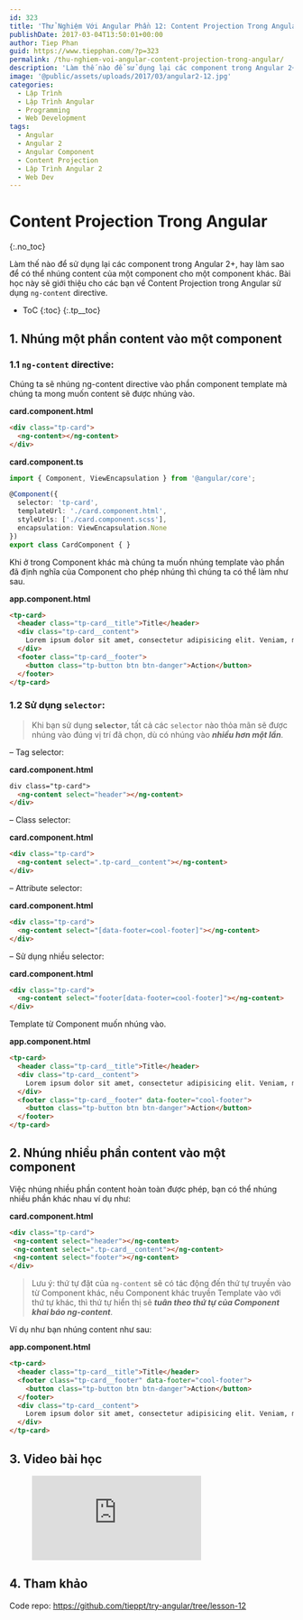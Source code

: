 ```yaml
---
id: 323
title: 'Thử Nghiệm Với Angular Phần 12: Content Projection Trong Angular'
publishDate: 2017-03-04T13:50:01+00:00
author: Tiep Phan
guid: https://www.tiepphan.com/?p=323
permalink: /thu-nghiem-voi-angular-content-projection-trong-angular/
description: 'Làm thế nào để sử dụng lại các component trong Angular 2+, hay làm sao để có thể nhúng content của một component cho một component khác. Content Projection trong Angular sẽ giải quyết bài toán này.'
image: '@public/assets/uploads/2017/03/angular2-12.jpg'
categories:
  - Lập Trình
  - Lập Trình Angular
  - Programming
  - Web Development
tags:
  - Angular
  - Angular 2
  - Angular Component
  - Content Projection
  - Lập Trình Angular 2
  - Web Dev
---
```


# Content Projection Trong Angular
{:.no_toc}

Làm thế nào để sử dụng lại các component trong Angular 2+, hay làm sao để có thể nhúng content của một component cho một component khác. Bài học này sẽ giới thiệu cho các bạn về Content Projection trong Angular sử dụng `ng-content` directive.

* ToC
{:toc}
{:.tp__toc}

## 1. Nhúng một phần content vào một component

### 1.1 `ng-content` directive:

Chúng ta sẽ nhúng ng-content directive vào phần component template mà chúng ta mong muốn content sẽ được nhúng vào.

**card.component.html**

```html
<div class="tp-card">
  <ng-content></ng-content>
</div>
```

**card.component.ts**

```ts
import { Component, ViewEncapsulation } from '@angular/core';

@Component({
  selector: 'tp-card',
  templateUrl: './card.component.html',
  styleUrls: ['./card.component.scss'],
  encapsulation: ViewEncapsulation.None
})
export class CardComponent { }
```

Khi ở trong Component khác mà chúng ta muốn nhúng template vào phần đã định nghĩa của Component cho phép nhúng thì chúng ta có thể làm như sau.

**app.component.html**
```html
<tp-card>
  <header class="tp-card__title">Title</header>
  <div class="tp-card__content">
    Lorem ipsum dolor sit amet, consectetur adipisicing elit. Veniam, molestiae.
  </div>
  <footer class="tp-card__footer"> 
    <button class="tp-button btn btn-danger">Action</button> 
  </footer>
</tp-card>
```

### 1.2 Sử dụng `selector`:

> Khi bạn sử dụng **`selector`**, tất cả các `selector` nào thỏa mãn sẽ được nhúng vào đúng vị trí đã chọn, dù có nhúng vào **_nhiều hơn một lần_**.

– Tag selector:

**card.component.html**

```html
div class="tp-card">
  <ng-content select="header"></ng-content>
</div>
```

– Class selector:

**card.component.html**

```html
<div class="tp-card">
  <ng-content select=".tp-card__content"></ng-content>
</div>
```

– Attribute selector:

**card.component.html**

```html
<div class="tp-card">
  <ng-content select="[data-footer=cool-footer]"></ng-content>
</div>
```

– Sử dụng nhiều selector:

**card.component.html**

```html
<div class="tp-card">
  <ng-content select="footer[data-footer=cool-footer]"></ng-content>
</div>
```

Template từ Component muốn nhúng vào.

**app.component.html**

```html
<tp-card>
  <header class="tp-card__title">Title</header>
  <div class="tp-card__content">
    Lorem ipsum dolor sit amet, consectetur adipisicing elit. Veniam, molestiae.
  </div>
  <footer class="tp-card__footer" data-footer="cool-footer"> 
    <button class="tp-button btn btn-danger">Action</button> 
  </footer>
</tp-card>
```

## 2. Nhúng nhiều phần content vào một component

Việc nhúng nhiều phần content hoàn toàn được phép, bạn có thể nhúng nhiều phần khác nhau ví dụ như:

**card.component.html**

```html
<div class="tp-card">
 <ng-content select="header"></ng-content>
 <ng-content select=".tp-card__content"></ng-content>
 <ng-content select="footer"></ng-content>
</div>
```

> Lưu ý: thứ tự đặt của `ng-content` sẽ có tác động đến thứ tự truyền vào từ Component khác, nếu Component khác truyền Template vào với thứ tự khác, thì thứ tự hiển thị sẽ **_tuân theo thứ tự của Component khai báo ng-content_**.

Ví dụ như bạn nhúng content như sau:

**app.component.html**
```html
<tp-card>
  <header class="tp-card__title">Title</header>
  <footer class="tp-card__footer" data-footer="cool-footer"> 
    <button class="tp-button btn btn-danger">Action</button> 
  </footer>
  <div class="tp-card__content">
    Lorem ipsum dolor sit amet, consectetur adipisicing elit. Veniam, molestiae.
  </div>
</tp-card>
```

## 3. Video bài học

<figure class="video_container">
  <iframe src="https://www.youtube.com/embed/AeniQWsk85k" frameborder="0" allowfullscreen="true"> </iframe>
</figure>


## 4. Tham khảo

Code repo: <a href="https://github.com/tieppt/try-angular/tree/lesson-12" target="_blank" rel="noopener noreferrer">https://github.com/tieppt/try-angular/tree/lesson-12</a>
